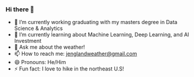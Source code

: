 ### Hi there 👋

- 🔭 I’m currently working graduating with my masters degree in Data Science & Analytics
- 🌱 I’m currently learning about Machine Learning, Deep Learning, and AI Investment
- 💬 Ask me about the weather!
- 📫 How to reach me: jenglandweather@gmail.com
- 😄 Pronouns: He/Him
- ⚡ Fun fact: I love to hike in the northeast U.S!
